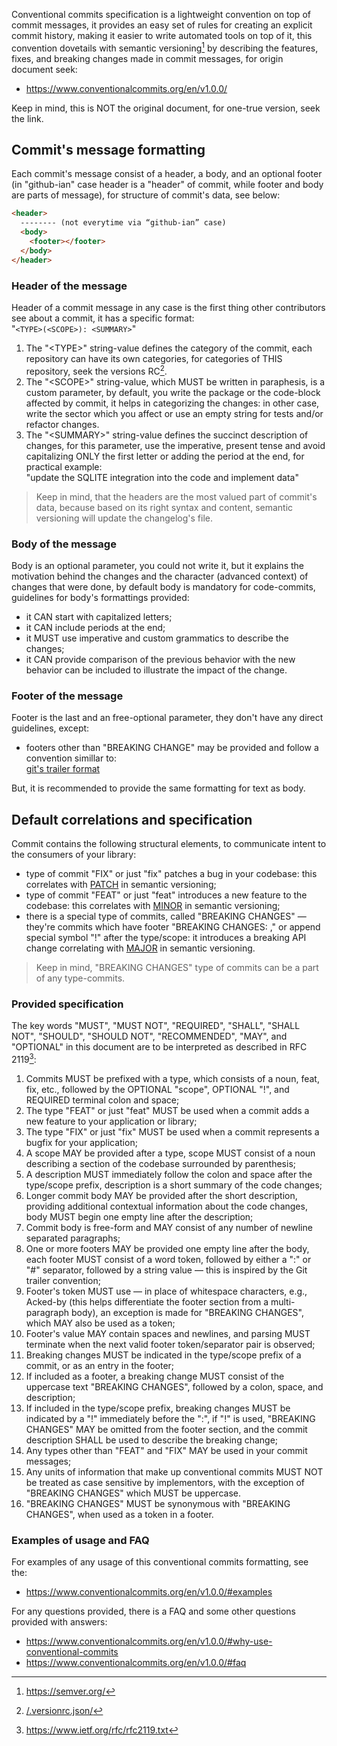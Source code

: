Conventional commits specification is a lightweight convention on top of commit
messages, it provides an easy set of rules for creating an explicit commit history,
making it easier to write automated tools on top of it, this convention dovetails
with semantic versioning[^1] by describing the features, fixes, and breaking changes
made in commit messages, for origin document seek:

- <https://www.conventionalcommits.org/en/v1.0.0/>

Keep in mind, this is NOT the original document, for one-true version, seek the link.

## Commit's message formatting

Each commit's message consist of a header, a body, and an optional footer (in "github-ian"
case header is a "header" of commit, while footer and body are parts of message),
for structure of commit's data, see below:

```html
<header>
  -------- (not everytime via “github-ian” case)
  <body>
    <footer></footer>
  </body>
</header>
```

### Header of the message

Header of a commit message in any case is the first thing other contributors see
about a commit, it has a specific format:\
"`<TYPE>(<SCOPE>): <SUMMARY>`"

1. The "\<TYPE>" string-value defines the category of the commit, each repository
   can have its own categories, for categories of THIS repository, seek the versions
   RC[^2].
2. The "\<SCOPE>" string-value, which MUST be written in paraphesis, is a custom
   parameter, by default, you write the package or the code-block affected by commit,
   it helps in categorizing the changes: in other case, write the sector which you
   affect or use an empty string for tests and/or refactor changes.
3. The "\<SUMMARY>" string-value defines the succinct description of changes, for
   this parameter, use the imperative, present tense and avoid capitalizing ONLY
   the first letter or adding the period at the end, for practical example:\
   "update the SQLITE integration into the code and implement data"

> Keep in mind, that the headers are the most valued part of commit's data, because
> based on its right syntax and content, semantic versioning will update the changelog's
> file.

### Body of the message

Body is an optional parameter, you could not write it, but it explains the motivation
behind the changes and the character (advanced context) of changes that were done,
by default body is mandatory for code-commits, guidelines for body's formattings
provided:

- it CAN start with capitalized letters;
- it CAN include periods at the end;
- it MUST use imperative and custom grammatics to describe the changes;
- it CAN provide comparison of the previous behavior with the new behavior can be
  included to illustrate the impact of the change.

### Footer of the message

Footer is the last and an free-optional parameter, they don't have any direct guidelines,
except:

- footers other than "BREAKING CHANGE" may be provided and follow a convention simillar
  to:\
  [git's trailer format](https://git-scm.com/docs/git-interpret-trailers)

But, it is recommended to provide the same formatting for text as body.

## Default correlations and specification

Commit contains the following structural elements, to communicate intent to the
consumers of your library:

- type of commit "FIX" or just "fix" patches a bug in your codebase: this correlates
  with [PATCH][SEMVER] in semantic versioning;
- type of commit "FEAT" or just "feat" introduces a new feature to the codebase:
  this correlates with [MINOR][SEMVER] in semantic versioning;
- there is a special type of commits, called "BREAKING CHANGES" — they're commits
  which have footer "BREAKING CHANGES: ," or append special symbol "!" after the
  type/scope: it introduces a breaking API change correlating with [MAJOR][SEMVER]
  in semantic versioning.

> Keep in mind, "BREAKING CHANGES" type of commits can be a part of any type-commits.

### Provided specification

The key words "MUST", "MUST NOT", "REQUIRED", "SHALL", "SHALL NOT", "SHOULD", "SHOULD
NOT", "RECOMMENDED", "MAY", and "OPTIONAL" in this document are to be interpreted
as described in RFC 2119[^3]:

1. Commits MUST be prefixed with a type, which consists of a noun, feat, fix, etc.,
   followed by the OPTIONAL "scope", OPTIONAL "!", and REQUIRED terminal colon and
   space;
2. The type "FEAT" or just "feat" MUST be used when a commit adds a new feature to
   your application or library;
3. The type "FIX" or just "fix" MUST be used when a commit represents a bugfix for
   your application;
4. A scope MAY be provided after a type, scope MUST consist of a noun describing
   a section of the codebase surrounded by parenthesis;
5. A description MUST immediately follow the colon and space after the type/scope
   prefix, description is a short summary of the code changes;
6. Longer commit body MAY be provided after the short description, providing additional
   contextual information about the code changes, body MUST begin one empty line
   after the description;
7. Commit body is free-form and MAY consist of any number of newline separated paragraphs;
8. One or more footers MAY be provided one empty line after the body, each footer
   MUST consist of a word token, followed by either a ":" or "#" separator, followed
   by a string value — this is inspired by the Git trailer convention;
9. Footer's token MUST use — in place of whitespace characters, e.g., Acked-by (this
   helps differentiate the footer section from a multi-paragraph body), an exception
   is made for "BREAKING CHANGES", which MAY also be used as a token;
10. Footer's value MAY contain spaces and newlines, and parsing MUST terminate when
    the next valid footer token/separator pair is observed;
11. Breaking changes MUST be indicated in the type/scope prefix of a commit, or
    as an entry in the footer;
12. If included as a footer, a breaking change MUST consist of the uppercase text
    "BREAKING CHANGES", followed by a colon, space, and description;
13. If included in the type/scope prefix, breaking changes MUST be indicated by a
    "!" immediately before the ":", if "!" is used, "BREAKING CHANGES" MAY be omitted
    from the footer section, and the commit description SHALL be used to describe
    the breaking change;
14. Any types other than "FEAT" and "FIX" MAY be used in your commit messages;
15. Any units of information that make up conventional commits MUST NOT be treated
    as case sensitive by implementors, with the exception of "BREAKING CHANGES" which
    MUST be uppercase.
16. "BREAKING CHANGES" MUST be synonymous with "BREAKING CHANGES", when used as a
    token in a footer.

### Examples of usage and FAQ

For examples of any usage of this conventional commits formatting, see the:

- <https://www.conventionalcommits.org/en/v1.0.0/#examples>

For any questions provided, there is a FAQ and some other questions provided with
answers:

- <https://www.conventionalcommits.org/en/v1.0.0/#why-use-conventional-commits>
- <https://www.conventionalcommits.org/en/v1.0.0/#faq>

[^1]: <https://semver.org/>

[^2]: [/.versionrc.json/](./../../.versionrc.json)

[^3]: <https://www.ietf.org/rfc/rfc2119.txt>

[SEMVER]: https://semver.org/#summary

